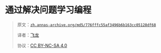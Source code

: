 # 通过解决问题学习编程

> 原文：[`zh.annas-archive.org/md5/776fffc55af3496b6b163cc05128df68`](https://zh.annas-archive.org/md5/776fffc55af3496b6b163cc05128df68)
>
> 译者：[飞龙](https://github.com/wizardforcel)
>
> 协议：[CC BY-NC-SA 4.0](http://creativecommons.org/licenses/by-nc-sa/4.0/)